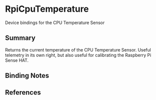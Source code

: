 # RpiCpuTemperature

Device bindings for the CPU Temperature Sensor

## Summary

Returns the current temperature of the CPU Temperature Sensor. Useful telemetry in its own right, but also useful for calibrating the Raspberry Pi Sense HAT.

## Binding Notes

## References

